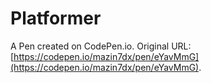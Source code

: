 # Platformer

A Pen created on CodePen.io. Original URL: [https://codepen.io/mazin7dx/pen/eYavMmG](https://codepen.io/mazin7dx/pen/eYavMmG).

